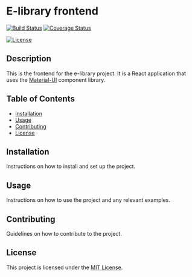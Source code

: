 # E-library frontend

[![Build Status](https://travis-ci.org/andrewjamesbibby/e-library.svg?branch=master)](https://travis-ci.org/andrewjamesbibby/e-library)
[![Coverage Status](https://coveralls.io/repos/github/andrewjamesbibby/e-library/badge.svg?branch=master)](https://coveralls.io/github/andrewjamesbibby/e-library?branch=master)


[![License](https://img.shields.io/badge/license-MIT-blue.svg)](LICENSE)

## Description

This is the frontend for the e-library project. It is a React application that uses the [Material-UI](https://material-ui.com/) component library.

## Table of Contents

- [Installation](#installation)
- [Usage](#usage)
- [Contributing](#contributing)
- [License](#license)

## Installation

Instructions on how to install and set up the project.

## Usage

Instructions on how to use the project and any relevant examples.

## Contributing

Guidelines on how to contribute to the project.

## License

This project is licensed under the [MIT License](LICENSE).
